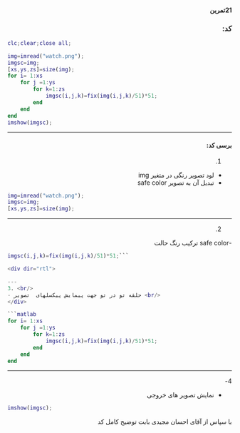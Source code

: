 <div dir="rtl">

#### 21تمرین <br />



### کد:
</div>

```matlab
clc;clear;close all;

img=imread("watch.png");
imgsc=img;
[xs,ys,zs]=size(img);
for i= 1:xs
    for j =1:ys
        for k=1:zs
            imgsc(i,j,k)=fix(img(i,j,k)/51)*51;
        end
    end
end
imshow(imgsc);
```

<div dir="rtl">

---
#### برسی کد:

1. <br/>
- لود تصویر رنگی در متغیر img <br/>
- تبدیل آن به تصویر safe color <br/>
</div>

```matlab
img=imread("watch.png");
imgsc=img;
[xs,ys,zs]=size(img);
```
<div dir="rtl">

---
2. <br/>
-safe color ترکیب رنگ حالت <br />
</div>

```matlab
imgsc(i,j,k)=fix(img(i,j,k)/51)*51;```

<div dir="rtl">

---
3. <br/>
- حلقه تو در تو جهت پیمایش پیکسلهای  تصویر <br/>
</div>

```matlab
for i= 1:xs
    for j =1:ys
        for k=1:zs
            imgsc(i,j,k)=fix(img(i,j,k)/51)*51;
        end
    end
end
```
<div dir="rtl">

---
4-<br/>
- نمایش تصویر های خروجی 
</div>

```matlab
imshow(imgsc);
```
<div dir="rtl">
با سپاس از آقای احسان مجیدی بابت توضیح کامل کد 